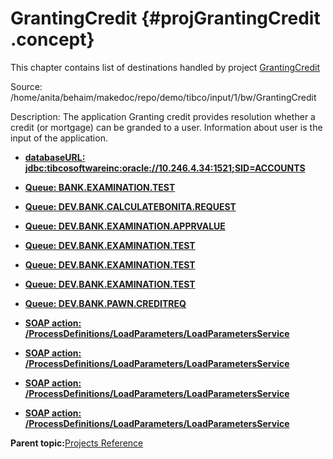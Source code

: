 # GrantingCredit {#projGrantingCredit .concept}

This chapter contains list of destinations handled by project [GrantingCredit](../../../projects/GrantingCredit/GrantingCredit.md)

Source: /home/anita/behaim/makedoc/repo/demo/tibco/input/1/bw/GrantingCredit

Description: The application Granting credit provides resolution whether a credit \(or mortgage\) can be granded to a user. Information about user is the input of the application.

-   **[databaseURL: jdbc:tibcosoftwareinc:oracle://10.246.4.34:1521;SID=ACCOUNTS](../../../crossref/dest/projs/act_107.md)**  

-   **[Queue: BANK.EXAMINATION.TEST](../../../crossref/dest/projs/act_131.md)**  

-   **[Queue: DEV.BANK.CALCULATEBONITA.REQUEST](../../../crossref/dest/projs/act_111.md)**  

-   **[Queue: DEV.BANK.EXAMINATION.APPRVALUE](../../../crossref/dest/projs/act_117.md)**  

-   **[Queue: DEV.BANK.EXAMINATION.TEST](../../../crossref/dest/projs/act_109.md)**  

-   **[Queue: DEV.BANK.EXAMINATION.TEST](../../../crossref/dest/projs/act_114.md)**  

-   **[Queue: DEV.BANK.EXAMINATION.TEST](../../../crossref/dest/projs/act_119.md)**  

-   **[Queue: DEV.BANK.PAWN.CREDITREQ](../../../crossref/dest/projs/act_122.md)**  

-   **[SOAP action: /ProcessDefinitions/LoadParameters/LoadParametersService](../../../crossref/dest/projs/act_125.md)**  

-   **[SOAP action: /ProcessDefinitions/LoadParameters/LoadParametersService](../../../crossref/dest/projs/act_127.md)**  

-   **[SOAP action: /ProcessDefinitions/LoadParameters/LoadParametersService](../../../crossref/dest/projs/act_129.md)**  

-   **[SOAP action: /ProcessDefinitions/LoadParameters/LoadParametersService](../../../crossref/dest/projs/act_133.md)**  


**Parent topic:**[Projects Reference](../../../crossref/dest/projs/projlist.md)

